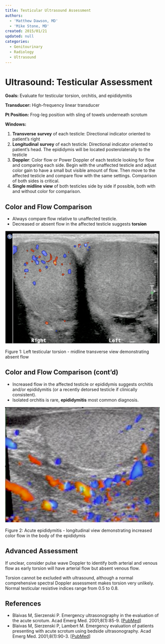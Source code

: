 ```yaml
---
title: Testicular Ultrasound Assessment
authors:
  - 'Matthew Dawson, MD'
  - 'Mike Stone, MD'
created: 2015/01/21
updated: null
categories:
  - Genitourinary
  - Radiology
  - Ultrasound
---
```


# Ultrasound: Testicular Assessment

**Goals:** Evaluate for testicular torsion, orchitis, and epididymitis

**Transducer:** High-frequency linear transducer

**Pt Position:**    Frog-leg position with sling of towels underneath scrotum

**Windows:**

1. **Transverse** **survey** of each testicle: Directional indicator oriented to patient’s right
2. **Longitudinal** **survey** of each testicle: Directional indicator oriented to patient’s head. The epididymis will be located posterolaterally to the testicle
3. **Doppler**: Color flow or Power Doppler of each testicle looking for flow and comparing each side. Begin with the unaffected testicle and adjust color gain to have a small but visible amount of flow. Then move to the affected testicle and compare flow with the same settings. Comparison of both sides is critical.
4. **Single midline view** of both testicles side by side if possible, both with and without color for comparison.

## Color and Flow Comparison

- Always compare flow relative to unaffected testicle.
- Decreased or absent flow in the affected testicle suggests **torsion**

![Left testicular torsion - midline transverse view demonstrating absent flow](media/testicular-ultrasound_image-1.png)

Figure 1: Left testicular torsion - midline transverse view demonstrating absent flow

## Color and Flow Comparison (cont’d)

- Increased flow in the affected testicle or epididymis suggests orchitis and/or epididymitis (or a recently detorsed testicle if clinically consistent). 
- Isolated orchitis is rare, **epididymitis** most common diagnosis.

![Acute epididymitis. Longitudinal view demonstrating increased color flow in the body of the epididymis](media/testicular-ultrasound_image-2.png)

Figure 2: Acute epididymitis - longitudinal view demonstrating increased color flow in the body of the epididymis

## Advanced Assessment

If unclear, consider pulse wave Doppler to identify both arterial and venous flow as early torsion will have arterial flow but absent venous flow.

Torsion cannot be excluded with ultrasound, although a normal comprehensive spectral Doppler assessment makes torsion very unlikely. Normal testicular resistive indices range from 0.5 to 0.8.

## References

- Blaivas M, Sierzenski P. Emergency ultrasonography in the evaluation of the acute scrotum. Acad Emerg Med. 2001;8(1):85-9. [[PubMed](http://www.ncbi.nlm.nih.gov/pubmed/11136158)]
- Blaivas M, Sierzenski P, Lambert M. Emergency evaluation of patients presenting with acute scrotum using bedside ultrasonography. Acad Emerg Med. 2001;8(1):90-3. [[PubMed](http://www.ncbi.nlm.nih.gov/pubmed/11136159)]

